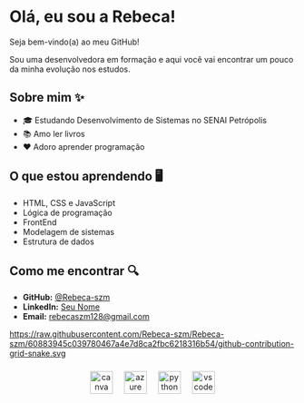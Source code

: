 # Olá, eu sou a Rebeca! 
 
Seja bem-vindo(a) ao meu GitHub!
 
Sou uma desenvolvedora em formação e aqui você vai encontrar um pouco da minha evolução nos estudos.
 
## Sobre mim ✨
 
- 🎓 Estudando Desenvolvimento de Sistemas no SENAI Petrópolis
- 📚 Amo ler livros
- ♥️ Adoro aprender programação

 
## O que estou aprendendo 🖥️
 
- HTML, CSS e JavaScript
- Lógica de programação
- FrontEnd
- Modelagem de sistemas
- Estrutura de dados
 
## Como me encontrar 🔍
 
- **GitHub:** [@Rebeca-szm](https://github.com/Rebeca-szm)
- **LinkedIn:** [Seu Nome](https://linkedin.com/in/seu-perfil)
- **Email:** rebecaszm128@gmail.com

https://raw.githubusercontent.com/Rebeca-szm/Rebeca-szm/60883945c039780467a4e7d8ca2fbc6218316b54/github-contribution-grid-snake.svg
###

<div align="center">
  <img src="https://cdn.jsdelivr.net/gh/devicons/devicon/icons/canva/canva-original.svg" height="40" alt="canva logo"  />
  <img width="12" />
  <img src="https://cdn.jsdelivr.net/gh/devicons/devicon/icons/azure/azure-original.svg" height="40" alt="azure logo"  />
  <img width="12" />
  <img src="https://cdn.jsdelivr.net/gh/devicons/devicon/icons/python/python-original.svg" height="40" alt="python logo"  />
  <img width="12" />
  <img src="https://cdn.jsdelivr.net/gh/devicons/devicon/icons/vscode/vscode-original.svg" height="40" alt="vscode logo"  />
</div>

###
